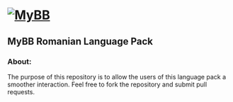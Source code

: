 [![MyBB](https://raw.github.com/mybb/mybb/feature/images/logo.png "MyBB")](http://www.mybb.com "MyBB")
==========

## MyBB Romanian Language Pack

### About:

The purpose of this repository is to allow the users of this language pack a smoother interaction.
Feel free to fork the repository and submit pull requests.

